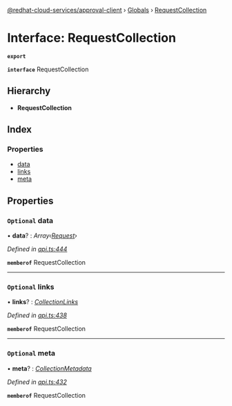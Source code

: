 [@redhat-cloud-services/approval-client](../README.md) › [Globals](../globals.md) › [RequestCollection](requestcollection.md)

# Interface: RequestCollection

**`export`** 

**`interface`** RequestCollection

## Hierarchy

* **RequestCollection**

## Index

### Properties

* [data](requestcollection.md#optional-data)
* [links](requestcollection.md#optional-links)
* [meta](requestcollection.md#optional-meta)

## Properties

### `Optional` data

• **data**? : *Array‹[Request](request.md)›*

*Defined in [api.ts:444](https://github.com/RedHatInsights/javascript-clients.gi/blob/master/packages/approval/api.ts#L444)*

**`memberof`** RequestCollection

___

### `Optional` links

• **links**? : *[CollectionLinks](collectionlinks.md)*

*Defined in [api.ts:438](https://github.com/RedHatInsights/javascript-clients.gi/blob/master/packages/approval/api.ts#L438)*

**`memberof`** RequestCollection

___

### `Optional` meta

• **meta**? : *[CollectionMetadata](collectionmetadata.md)*

*Defined in [api.ts:432](https://github.com/RedHatInsights/javascript-clients.gi/blob/master/packages/approval/api.ts#L432)*

**`memberof`** RequestCollection
